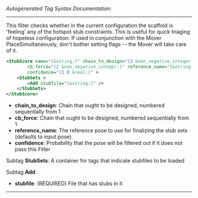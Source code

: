 <!-- THIS IS AN AUTOGENERATED FILE: Don't edit it directly, instead change the schema definition in the code itself. -->

_Autogenerated Tag Syntax Documentation:_

---
This filter checks whether in the current configuration the scaffold is 'feeling' any of the hotspot stub constraints. This is useful for quick triaging of hopeless configuration. If used in conjunction with the Mover PlaceSimultaneously, don't bother setting flags -- the Mover will take care of it.

```xml
<StubScore name="(&string;)" chain_to_design="(2 &non_negative_integer;)"
        cb_force="(2 &non_negative_integer;)" reference_name="(&string;)"
        confidence="(1.0 &real;)" >
    <StubSets >
        <Add stubfile="(&string;)" />
    </StubSets>
</StubScore>
```

-   **chain_to_design**: Chain that ought to be designed, numbered sequentially from 1
-   **cb_force**: Chain that ought to be designed, numbered sequentially from 1
-   **reference_name**: The reference pose to use for finalizing the stub sets (defaults to input pose).
-   **confidence**: Probability that the pose will be filtered out if it does not pass this Filter


Subtag **StubSets**:   A container for tags that indicate stubfiles to be loaded



Subtag **Add**:   

-   **stubfile**: (REQUIRED) File that has stubs in it

---
